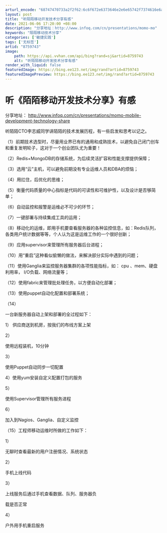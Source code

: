 ```yaml
---
arturl_encode: "68747470733a2f2f62:6c6f672e6373646e2e6e65742f7374616e6a69616e67323031:302f61727469636c652f64657461696c732f38373539373433"
layout: post
title: "听陌陌移动开发技术分享有感"
date: 2021-06-06 17:20:00 +08:00
description: "分享地址：http://www.infoq.com/cn/presentations/momo-mo"
keywords: "陌陌移动技术分享"
categories: ['敏捷实践']
tags: ['无标签']
artid: "8759743"
image:
    path: https://api.vvhan.com/api/bing?rand=sj&artid=8759743
    alt: "听陌陌移动开发技术分享有感"
render_with_liquid: false
featuredImage: https://bing.ee123.net/img/rand?artid=8759743
featuredImagePreview: https://bing.ee123.net/img/rand?artid=8759743
---
```


# 听《陌陌移动开发技术分享》有感

分享地址：
<http://www.infoq.com/cn/presentations/momo-mobile-development-technology-share>

听陌陌CTO李志威同学讲陌陌的技术发展历程，有一些启发和思考以记之。

（1）前期技术选型时，尽量用业界已有的通用和成熟技术，以避免自己闭门创车和重复发明轮子，这对于一个创业团队尤为重要！

（2）Redis+MongoDB的存储系统，为后续灵活扩容和性能支撑提供保障；

（3）选用“云”主机，可以避免前期没有专业运维人员和DBA的烦恼；

（4）用扛住，后优化的思维；

（5）衡量代码质量的中心指标是代码的可读性和可维护性，以及设计是否够简单；

（6）自动监控和报警是运维必不可少的环节；

（7）一键部署与持续集成工具的运用；

（8）移动化的运维，即用手机要查看服务器的各种监控信息，如：Redis队列，各类用户统计数据等等，个人认为这是运维工作的一个很好创新；

（9）应用supervisor来管理所有服务器后台进程；

（10）用“重启”这种看似偷懒的做法，来解决部分实际中遇到的问题；

（11）使用Ganglia来监控服务器集群的各项性能指标，如：
cpu 、mem、硬盘利用率， I/O负载、网络流量等；

（12）使用fabric来管理批处理任务，以方便自动化部署；

（13）使用puppet自动化配置和部署系统；

（14）

一台新服务器自动上架和部署的全过程如下：

1）
供应商送到机房，按我们的布线方案上架

2）

使用远程装机，10分钟

3）

使用Puppet自动同步一切配置

4）使用yum安装自定义配置打包的服务

5）

使用Supervisor管理所有服务进程

6）

加入到Nagios、Ganglia、自定义监控

（15）工程师移动运维时所做的工作如下：

1）

无聊时查看最新的用户注册情况、系统状态

2）

手机上线代码

3）

上线服务后通过手机查看数据、队列、服务器负

载是否正常

4）

户外用手机重启服务